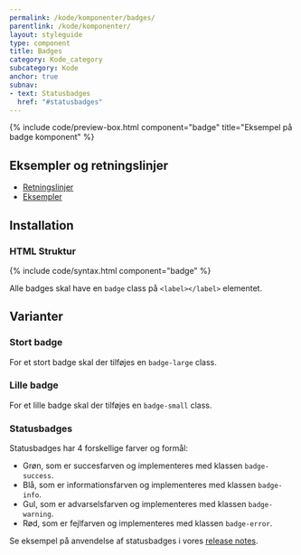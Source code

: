 ```yaml
---
permalink: /kode/komponenter/badges/
parentlink: /kode/komponenter/
layout: styleguide
type: component
title: Badges
category: Kode_category
subcategory: Kode 
anchor: true
subnav:
- text: Statusbadges
  href: "#statusbadges"
---
```


{% include code/preview-box.html component="badge" title="Eksempel på badge komponent" %}

## Eksempler og retningslinjer
<ul class="nobullet-list">
    <li><a href="/komponenter/badges/#retningslinjer">Retningslinjer</a></li>
    <li><a href="/komponenter/badges/">Eksempler</a></li>
</ul>

## Installation

### HTML Struktur

{% include code/syntax.html component="badge" %}

Alle badges skal have en `badge` class på `<label></label>` elementet.

## Varianter

### Stort badge
For et stort badge skal der tilføjes en `badge-large` class.

### Lille badge
For et lille badge skal der tilføjes en `badge-small` class.

### Statusbadges

Statusbadges har 4 forskellige farver og formål:

- <label class="badge badge-small badge-success">Grøn</label>, som er succesfarven og implementeres med klassen `badge-success`.
- <label class="badge badge-small badge-info">Blå</label>, som er informationsfarven og implementeres med klassen `badge-info`.
- <label class="badge badge-small badge-warning">Gul</label>, som er advarselsfarven og implementeres med klassen `badge-warning`.
- <label class="badge badge-small badge-error">Rød</label>, som er fejlfarven og implementeres med klassen `badge-error`.

Se eksempel på anvendelse af statusbadges i vores <a href="/omdesignsystemet/releases/">release notes</a>.
